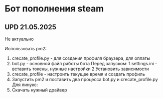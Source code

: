 # Бот пополнения steam

## UPD 21.05.2025
Не актуально

Использовать pm2:
1. crecate_profile.py - для создания профиля браузера, для оплаты
2. bot.py - основной файл работы бота
Перед запуском:
1.settings.ini - вставить токены, нужные настройки
2.Установить зависимости
3. crecate_profile - настроить текущее время и создать профиль
4. Запустить pm2 и поставить два процесса bot.py и crecate_profile.py
Для линукс:
1. Скачать нужный драйвер
